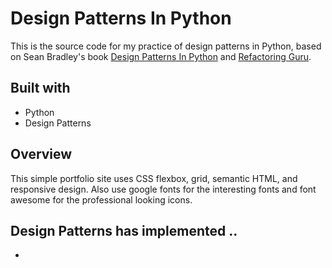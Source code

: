 # Design Patterns In Python

This is the source code for my practice of design patterns in Python, based on Sean Bradley's book
[Design Patterns In Python] and [Refactoring Guru]. 

[Design Patterns In Python]: <https://sbcode.net/python/>
[Refactoring Guru]: <https://refactoring.guru/design-patterns>

## Built with

* Python
* Design Patterns

## Overview

This simple portfolio site uses CSS flexbox, grid, semantic HTML, and responsive design. Also use google fonts for the interesting fonts and font awesome for 
the professional looking icons.

## Design Patterns has implemented ..

* 

